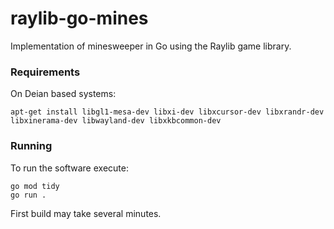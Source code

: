 # raylib-go-mines

Implementation of minesweeper in Go using the Raylib game library.

### Requirements

On Deian based systems: 

    apt-get install libgl1-mesa-dev libxi-dev libxcursor-dev libxrandr-dev libxinerama-dev libwayland-dev libxkbcommon-dev

### Running

To run the software execute:

    go mod tidy
    go run .

First build may take several minutes.
